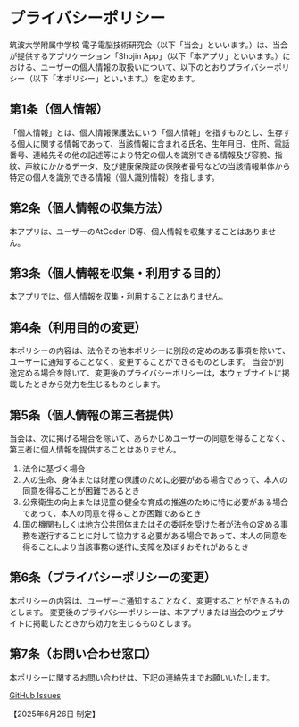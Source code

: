 # プライバシーポリシー

筑波大学附属中学校 電子電脳技術研究会（以下「当会」といいます。）は、当会が提供するアプリケーション「Shojin App」（以下「本アプリ」といいます。）における、ユーザーの個人情報の取扱いについて、以下のとおりプライバシーポリシー（以下「本ポリシー」といいます。）を定めます。

## 第1条（個人情報）

「個人情報」とは、個人情報保護法にいう「個人情報」を指すものとし、生存する個人に関する情報であって、当該情報に含まれる氏名、生年月日、住所、電話番号、連絡先その他の記述等により特定の個人を識別できる情報及び容貌、指紋、声紋にかかるデータ、及び健康保険証の保険者番号などの当該情報単体から特定の個人を識別できる情報（個人識別情報）を指します。

## 第2条（個人情報の収集方法）

本アプリは、ユーザーのAtCoder ID等、個人情報を収集することはありません。

## 第3条（個人情報を収集・利用する目的）

本アプリでは、個人情報を収集・利用することはありません。

## 第4条（利用目的の変更）

本ポリシーの内容は、法令その他本ポリシーに別段の定めのある事項を除いて、ユーザーに通知することなく、変更することができるものとします。
当会が別途定める場合を除いて、変更後のプライバシーポリシーは，本ウェブサイトに掲載したときから効力を生じるものとします。

## 第5条（個人情報の第三者提供）

当会は、次に掲げる場合を除いて、あらかじめユーザーの同意を得ることなく、第三者に個人情報を提供することはありません。

1.  法令に基づく場合
2.  人の生命、身体または財産の保護のために必要がある場合であって、本人の同意を得ることが困難であるとき
3.  公衆衛生の向上または児童の健全な育成の推進のために特に必要がある場合であって、本人の同意を得ることが困難であるとき
4.  国の機関もしくは地方公共団体またはその委託を受けた者が法令の定める事務を遂行することに対して協力する必要がある場合であって、本人の同意を得ることにより当該事務の遂行に支障を及ぼすおそれがあるとき

## 第6条（プライバシーポリシーの変更）

本ポリシーの内容は、ユーザーに通知することなく、変更することができるものとします。
変更後のプライバシーポリシーは、本アプリまたは当会のウェブサイトに掲載したときから効力を生じるものとします。

## 第7条（お問い合わせ窓口）

本ポリシーに関するお問い合わせは、下記の連絡先までお願いいたします。

[GitHub Issues](https://github.com/yuubinnkyoku/shojin_app/issues)

【2025年6月26日 制定】
